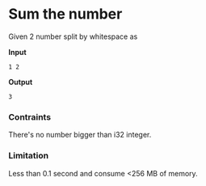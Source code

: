 # Sum the number

Given 2 number split by whitespace as 

**Input**
```
1 2
```

**Output**
```
3
```

### Contraints
There's no number bigger than i32 integer.

### Limitation
Less than 0.1 second and consume <256 MB of memory.